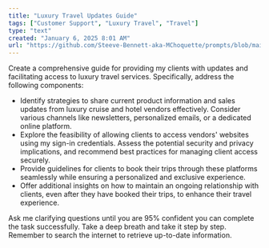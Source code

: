 ```yaml
---
title: "Luxury Travel Updates Guide"
tags: ["Customer Support", "Luxury Travel", "Travel"]
type: "text"
created: "January 6, 2025 8:01 AM"
url: "https://github.com/Steeve-Bennett-aka-MChoquette/prompts/blob/main/luxury_travel_updates_guide.md"
---
```


Create a comprehensive guide for providing my clients with updates and facilitating access to luxury travel services. Specifically, address the following components:

- Identify strategies to share current product information and sales updates from luxury cruise and hotel vendors effectively. Consider various channels like newsletters, personalized emails, or a dedicated online platform.
- Explore the feasibility of allowing clients to access vendors' websites using my sign-in credentials. Assess the potential security and privacy implications, and recommend best practices for managing client access securely.
- Provide guidelines for clients to book their trips through these platforms seamlessly while ensuring a personalized and exclusive experience.
- Offer additional insights on how to maintain an ongoing relationship with clients, even after they have booked their trips, to enhance their travel experience.

Ask me clarifying questions until you are 95% confident you can complete the task successfully. Take a deep breath and take it step by step. Remember to search the internet to retrieve up-to-date information.